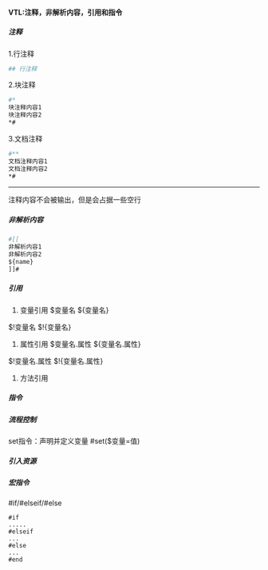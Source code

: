 #### VTL:注释，非解析内容，引用和指令

##### 注释
1.行注释
```apache
## 行注释
```
2.块注释
```apache
#*
块注释内容1
块注释内容2
*#
```
3.文档注释
```apache
#**
文档注释内容1
文档注释内容2
*#
```

***
注释内容不会被输出，但是会占据一些空行

##### 非解析内容
```apache
#[[
非解析内容1
非解析内容2
${name}
]]#
```

##### 引用
1. 变量引用
$变量名 ${变量名}

$!变量名 $!{变量名}

1. 属性引用
$变量名.属性 ${变量名.属性}

$!变量名.属性 $!{变量名.属性}

1. 方法引用

##### 指令

##### 流程控制
set指令：声明并定义变量
#set($变量=值)

##### 引入资源

##### 宏指令

#if/#elseif/#else

```
#if
.....
#elseif
...
#else
...
#end
```
